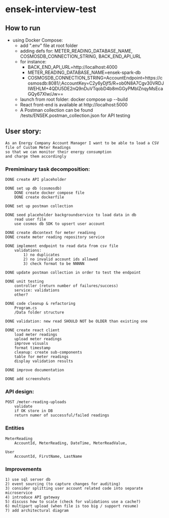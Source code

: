 # ensek-interview-test

## How to run
- using Docker Compose:
	- add ".env" file at root folder
	- adding defs for: METER_READING_DATABASE_NAME, COSMOSDB_CONNECTION_STRING, BACK_END_API_URL
	- for instance: 
		- BACK_END_API_URL=http://localhost:4000
		- METER_READING_DATABASE_NAME=ensek-spark-db
		- COSMOSDB_CONNECTION_STRING=AccountEndpoint=https://cosmosdb:8081/;AccountKey=C2y6yDjf5/R+ob0N8A7Cgv30VRDJIWEHLM+4QDU5DE2nQ9nDuVTqobD4b8mGGyPMbIZnqyMsEcaGQy67XIw/Jw==
	- launch from root folder: docker compose up --build
	- React front-end is available at http://localhost:5000
	- A Postman collection can be found /tests/ENSEK.postman_collection.json for API testing

## User story:
	
	As an Energy Company Account Manager I want to be able to load a CSV file of Custom Meter Readings
	so that we can monitor their energy consumption
	and charge them accordingly
	
### Premiminary task decomposition:
		
	DONE create API placeholder
	
	DONE set up db (cosmosdb)
		DONE create docker compose file
		DONE create dockerfile

	DONE set up postman collection

	DONE seed placeholder backgroundservice to load data in db
		read user file
		use cosmos db SDK to upsert user account
	
	DONE create dbcontext for meter readinng
	DONE create meter reading repository service

	DONE implement endpoint to read data from csv file
		validations: 
			1) no duplicates
			2) no invalid account ids allowed
			3) check format to be NNNNN

	DONE update postman collection in order to test the endpoint

	DONE unit testing
		controller (return number of failures/success)
		service: validations
		other?

	DONE code cleanup & refactoring
		Program.cs
		/Data folder structure

	DONE validation: new read SHOULD NOT be OLDER than existing one

	DONE create react client
		load meter readings
		upload meter readings
		improve visuals
		format timestamp
		cleanup: create sub-components
		table for meter readings
		display validation results

	DONE improve documentation
	
	DONE add screenshots
	
### API design:
	
	POST /meter-reading-uploads
		validate
		if OK store in DB
		return numer of successful/failed readings
	
### Entities
	
	MeterReading 
		AccountId, MeterReading, DateTime, MeterReadValue,

	User
		AccountId, FirstName, LastName
	
### Improvements
	1) use sql server db
	2) event sourcing (to capture changes for auditing)
	3) consider splitting user account related code into separate microservice
	4) introduce API gateway
	5) discuss how to scale (check for validations use a cache?)
	6) multipart upload (when file is too big / support resume)
	7) add architectural diagram
	